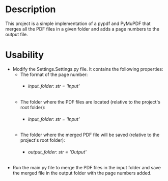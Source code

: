# Description
This project is a simple implementation of a pypdf and PyMuPDF that merges all the PDF files in a given folder and adds a page numbers to the output file.

# Usability
- Modify the Settings.Settings.py file. It contains the following properties:
  - The format of the page number:
    - ###### input_folder: str = 'Input'
  - The folder where the PDF files are located (relative to the project's root folder):
    - ###### input_folder: str = 'Input'
  - The folder where the merged PDF file will be saved (relative to the project's root folder):
    - ###### output_folder: str = 'Output'
- Run the main.py file to merge the PDF files in the input folder and save the merged file in the output folder with the page numbers added.
